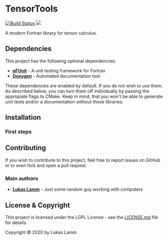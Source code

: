 # TensorTools
[![Build Status](https://jenkins.llamm.de/buildStatus/icon?job=tensor_tools_2%2Fmaster)](https://jenkins.llamm.de/job/tensor_tools_2/job/master/)
![](https://img.shields.io/badge/license-LGPL--V2.1-blue)

A modern Fortran library for tensor calculus.

## Dependencies
This project has the following optional dependencies:

* [**pFUnit**](https://github.com/Goddard-Fortran-Ecosystem/pFUnit) - A unit testing framework for Fortran
* [**Doxygen**](https://www.doxygen.nl/) - Automated documentation tool

These dependencies are enabled by default. If you do not wish to use them.
As described below, you can turn them off individually by passing the appropiate flags to CMake. Keep in mind, that you won't be able to generate unit tests and/or a documentation without those libraries.

## Installation

### First steps


## Contributing

If you wish to contribute to this project, feel free to report issues on GitHub or to even fork and open a pull request.

### Main authors

* [**Lukas Lamm**](https://www.llamm.de) - Just some random guy working with computers

## License & Copyright

This project is licensed under the LGPL License - see the [LICENSE.md](LICENSE.md) file for details.

Copyright © 2020 by Lukas Lamm

